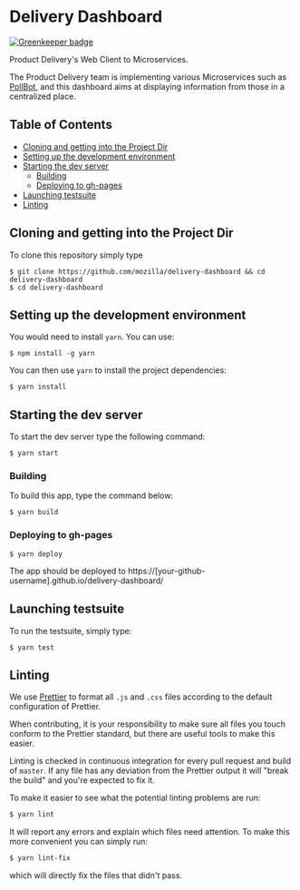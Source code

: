 # Delivery Dashboard

[![Greenkeeper badge](https://badges.greenkeeper.io/mozilla/delivery-dashboard.svg)](https://greenkeeper.io/)

Product Delivery's Web Client to Microservices.

The Product Delivery team is implementing various Microservices such as
[PollBot](https://github.com/mozilla/PollBot), and this dashboard aims at
displaying information from those in a centralized place.

## Table of Contents

* [Cloning and getting into the Project Dir](#cloning-and-getting-into-the-project-dir)
* [Setting up the development environment](#setting-up-the-development-environment)
* [Starting the dev server](#starting-the-dev-server)
  * [Building](#building)
  * [Deploying to gh-pages](#deploying-to-gh-pages)
* [Launching testsuite](#launching-testsuite)
* [Linting](#linting)

## Cloning and getting into the Project Dir

To clone this repository simply type

    $ git clone https://github.com/mozilla/delivery-dashboard && cd delivery-dashboard
    $ cd delivery-dashboard

## Setting up the development environment

You would need to install `yarn`. You can use:

    $ npm install -g yarn

You can then use `yarn` to install the project dependencies:

    $ yarn install

## Starting the dev server

To start the dev server type the following command:

    $ yarn start

### Building

To build this app, type the command below:

    $ yarn build

### Deploying to gh-pages

    $ yarn deploy

The app should be deployed to
https://[your-github-username].github.io/delivery-dashboard/

## Launching testsuite

To run the testsuite, simply type:

    $ yarn test

## Linting

We use [Prettier](https://prettier.io/) to format all `.js` and `.css` files
according to the default configuration of Prettier.

When contributing, it is your responsibility to make sure all files you
touch conform to the Prettier standard, but there are useful tools to make
this easier.

Linting is checked in continuous integration for every pull request and
build of `master`. If any file has any deviation from the Prettier output
it will "break the build" and you're expected to fix it.

To make it easier to see what the potential linting problems are run:

```sh
$ yarn lint
```

It will report any errors and explain which files need attention. To
make this more convenient you can simply run:

```sh
$ yarn lint-fix
```

which will directly fix the files that didn't pass.

